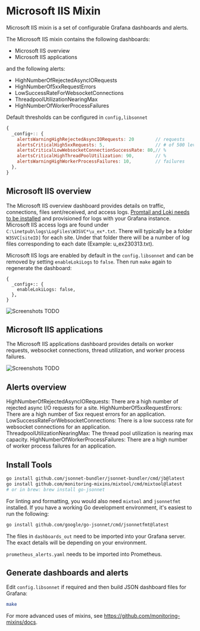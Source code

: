 # Microsoft IIS Mixin

Microsoft IIS mixin is a set of configurable Grafana dashboards and alerts.

The Microsoft IIS mixin contains the following dashboards:

- Microsoft IIS overview
- Microsoft IIS applications

and the following alerts:

- HighNumberOfRejectedAsyncIORequests
- HighNumberOf5xxRequestErrors
- LowSuccessRateForWebsocketConnections
- ThreadpoolUtilizationNearingMax
- HighNumberOfWorkerProcessFailures

Default thresholds can be configured in `config,libsonnet`

```js
{
  _config+:: {
    alertsWarningHighRejectedAsyncIORequests: 20        // requests
    alertsCriticalHigh5xxRequests: 5,                   // # of 500 level requests
    alertsCriticalLowWebsocketConnectionSuccessRate: 80,// %
    alertsCriticalHighThreadPoolUtilization: 90,        // %
    alertsWarningHighWorkerProcessFailures: 10,         // failures
  },
}
```

## Microsoft IIS overview

The Microsoft IIS overview dashboard provides details on traffic, connections, files sent/received, and access logs. [Promtail and Loki needs to be installed](https://grafana.com/docs/loki/latest/installation/) and provisioned for logs with your Grafana instance. Microsoft IIS access logs are found under `C:\inetpub\logs\LogFiles\W3SVC*\u_ex*.txt`. There will typically be a folder `W3SVC[siteID]` for each site. Under that folder there will be a number of log files corresponding to each date (Example: u_ex230313.txt).

Microsoft IIS logs are enabled by default in the `config.libsonnet` and can be removed by setting `enableLokiLogs` to `false`. Then run `make` again to regenerate the dashboard:

```
{
  _config+:: {
    enableLokiLogs: false,
  },
}
```

![Screenshots TODO]()

## Microsoft IIS applications

The Microsoft IIS applications dashboard provides details on worker requests, websocket connections, thread utilization, and worker process failures. 

![Screenshots TODO]()

## Alerts overview

HighNumberOfRejectedAsyncIORequests: There are a high number of rejected async I/O requests for a site.
HighNumberOf5xxRequestErrors: There are a high number of 5xx request errors for an application.
LowSuccessRateForWebsocketConnections: There is a low success rate for websocket connections for an application.
ThreadpoolUtilizationNearingMax: The thread pool utilization is nearing max capacity.
HighNumberOfWorkerProcessFailures: There are a high number of worker process failures for an application.

## Install Tools

```bash
go install github.com/jsonnet-bundler/jsonnet-bundler/cmd/jb@latest
go install github.com/monitoring-mixins/mixtool/cmd/mixtool@latest
# or in brew: brew install go-jsonnet
```

For linting and formatting, you would also need `mixtool` and `jsonnetfmt` installed. If you
have a working Go development environment, it's easiest to run the following:

```bash
go install github.com/google/go-jsonnet/cmd/jsonnetfmt@latest
```

The files in `dashboards_out` need to be imported
into your Grafana server. The exact details will be depending on your environment.

`prometheus_alerts.yaml` needs to be imported into Prometheus.

## Generate dashboards and alerts

Edit `config.libsonnet` if required and then build JSON dashboard files for Grafana:

```bash
make
```

For more advanced uses of mixins, see
https://github.com/monitoring-mixins/docs.
